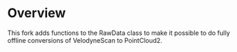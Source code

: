 Overview
========
This fork adds functions to the RawData class to make it possible to do fully offline conversions of VelodyneScan to PointCloud2.
